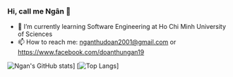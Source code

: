 ### Hi, call me Ngân 👋


- 🔭 I’m currently  learning Software Engineering at Ho Chi Minh University of Sciences
- 📫 How to reach me: nganthudoan2001@gmail.com or https://www.facebook.com/doanthungan19

![Ngan's GitHub stats](https://github-readme-stats.vercel.app/api?username=thungan1909&theme=radical)]
[![Top Langs](https://github-readme-stats.vercel.app/api/top-langs/?username=thungan1909&layout=compact)]
